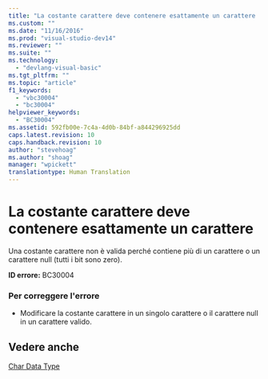```yaml
---
title: "La costante carattere deve contenere esattamente un carattere | Microsoft Docs"
ms.custom: ""
ms.date: "11/16/2016"
ms.prod: "visual-studio-dev14"
ms.reviewer: ""
ms.suite: ""
ms.technology: 
  - "devlang-visual-basic"
ms.tgt_pltfrm: ""
ms.topic: "article"
f1_keywords: 
  - "vbc30004"
  - "bc30004"
helpviewer_keywords: 
  - "BC30004"
ms.assetid: 592fb00e-7c4a-4d0b-84bf-a844296925dd
caps.latest.revision: 10
caps.handback.revision: 10
author: "stevehoag"
ms.author: "shoag"
manager: "wpickett"
translationtype: Human Translation
---
```

# La costante carattere deve contenere esattamente un carattere
Una costante carattere non è valida perché contiene più di un carattere o un carattere null \(tutti i bit sono zero\).  
  
 **ID errore:** BC30004  
  
### Per correggere l'errore  
  
-   Modificare la costante carattere in un singolo carattere o il carattere null in un carattere valido.  
  
## Vedere anche  
 [Char Data Type](../../visual-basic/language-reference/data-types/char-data-type.md)